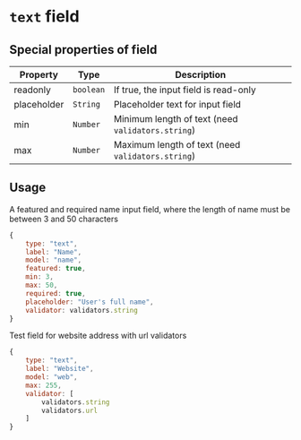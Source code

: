 # `text` field

## Special properties of field

Property 		| Type 			| Description
--------------- | ------------- | -----------
readonly		| `boolean` 	| If true, the input field is read-only
placeholder		| `String` 		| Placeholder text for input field
min 			| `Number` 		| Minimum length of text (need `validators.string`)
max 			| `Number` 		| Maximum length of text (need `validators.string`)

## Usage
A featured and required name input field, where the length of name must be between 3 and 50 characters

```js
{
	type: "text",
	label: "Name",
	model: "name",
	featured: true,
	min: 3,
	max: 50,
	required: true,
	placeholder: "User's full name",
	validator: validators.string
}
```
Test field for website address with url validators
```js
{
	type: "text",
	label: "Website",
	model: "web",
	max: 255,
	validator: [
		validators.string
		validators.url
	]
}
```